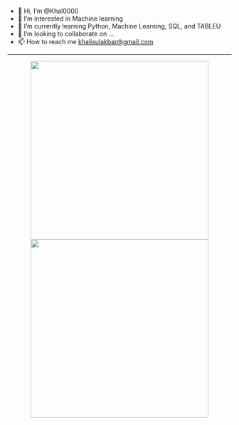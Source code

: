 - 👋 Hi, I’m @Khal0000
- 👀 I’m interested in Machine learning
- 🌱 I’m currently learning Python, Machine Learning, SQL, and TABLEU
- 💞️ I’m looking to collaborate on ...
- 📫 How to reach me khalisulakbar@gmail.com

<!---
Khal0000/Khal0000 is a ✨ special ✨ repository because its `README.md` (this file) appears on your GitHub profile.
You can click the Preview link to take a look at your changes.
--->

---
<p align = "center">
  <img src = "https://github-readme-stats.vercel.app/api?username=Khal0000&show_icons=true&theme=bear" width = 400>
  <img src = "https://github-readme-streak-stats.herokuapp.com?user=Khal0000&theme=dark&hide_border=true" width = 400>
</p>
<!---
[![GitHub Streak](https://github-readme-streak-stats.herokuapp.com/?user=Khal0000&theme=dark)](https://git.io/streak-stats)

[![Top Langs](https://github-readme-stats.vercel.app/api/top-langs/?username=Khal0000&layout=compact&theme=vision-friendly-dark)](https://github.com/anuraghazra/github-readme-stats)
--->

---

